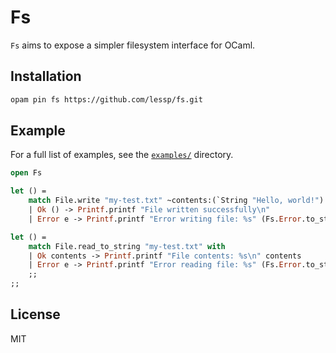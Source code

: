 # Fs

`Fs` aims to expose a simpler filesystem interface for OCaml.

## Installation

```sh
opam pin fs https://github.com/lessp/fs.git
```

## Example

For a full list of examples, see the [`examples/`](./examples) directory.

```ocaml
open Fs

let () =
    match File.write "my-test.txt" ~contents:(`String "Hello, world!") with
    | Ok () -> Printf.printf "File written successfully\n"
    | Error e -> Printf.printf "Error writing file: %s" (Fs.Error.to_string e)

let () =
    match File.read_to_string "my-test.txt" with
    | Ok contents -> Printf.printf "File contents: %s\n" contents
    | Error e -> Printf.printf "Error reading file: %s" (Fs.Error.to_string e)
    ;;
;;
```

## License

MIT
